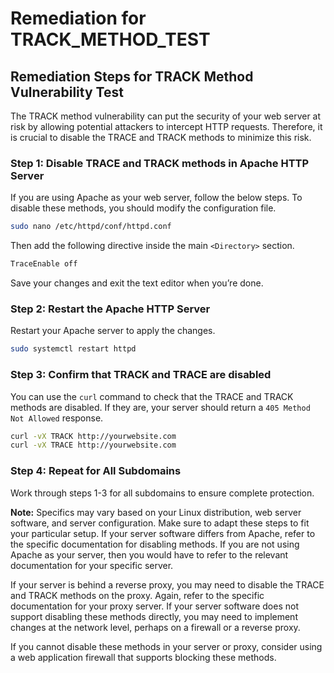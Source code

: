 # Remediation for TRACK_METHOD_TEST

## Remediation Steps for TRACK Method Vulnerability Test
The TRACK method vulnerability can put the security of your web server at risk by allowing potential attackers to intercept HTTP requests. Therefore, it is crucial to disable the TRACE and TRACK methods to minimize this risk.

### Step 1: Disable TRACE and TRACK methods in Apache HTTP Server
If you are using Apache as your web server, follow the below steps.
To disable these methods, you should modify the configuration file.

```bash
sudo nano /etc/httpd/conf/httpd.conf
```

Then add the following directive inside the main `<Directory>` section.

```apache
TraceEnable off
```

Save your changes and exit the text editor when you’re done.

### Step 2: Restart the Apache HTTP Server

Restart your Apache server to apply the changes.

```bash
sudo systemctl restart httpd
```

### Step 3: Confirm that TRACK and TRACE are disabled

You can use the `curl` command to check that the TRACE and TRACK methods are disabled. If they are, your server should return a `405 Method Not Allowed` response.

```bash
curl -vX TRACK http://yourwebsite.com
curl -vX TRACE http://yourwebsite.com
```

### Step 4: Repeat for All Subdomains

Work through steps 1-3 for all subdomains to ensure complete protection.

**Note:** Specifics may vary based on your Linux distribution, web server software, and server configuration. Make sure to adapt these steps to fit your particular setup. If your server software differs from Apache, refer to the specific documentation for disabling methods. If you are not using Apache as your server, then you would have to refer to the relevant documentation for your specific server.

If your server is behind a reverse proxy, you may need to disable the TRACE and TRACK methods on the proxy. Again, refer to the specific documentation for your proxy server. If your server software does not support disabling these methods directly, you may need to implement changes at the network level, perhaps on a firewall or a reverse proxy.

If you cannot disable these methods in your server or proxy, consider using a web application firewall that supports blocking these methods.